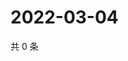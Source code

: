 # 2022-03-04

共 0 条

<!-- BEGIN WEIBO -->
<!-- 最后更新时间 Fri Mar 04 2022 14:18:01 GMT+0800 (China Standard Time) -->

<!-- END WEIBO -->
